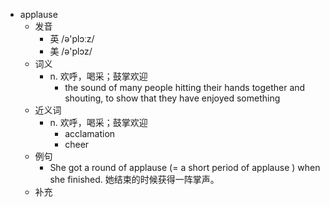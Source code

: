 - applause
  - 发音
    - 英 /ə'plɔːz/
    - 美 /ə'plɔz/
  - 词义
    - n. 欢呼，喝采；鼓掌欢迎
      - the sound of many people hitting their hands together and shouting, to show that they have enjoyed something
  - 近义词
    - n. 欢呼，喝采；鼓掌欢迎
      - acclamation
      - cheer
  - 例句
    - She got a round of applause (=  a short period of applause  ) when she finished. 她结束的时候获得一阵掌声。
  - 补充